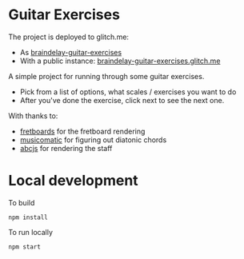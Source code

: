 # Guitar Exercises

The project is deployed to glitch.me: 
* As [braindelay-guitar-exercises](https://glitch.com/edit/#!/braindelay-guitar-exercises)
* With a public instance: [braindelay-guitar-exercises.glitch.me](https://braindelay-guitar-exercises.glitch.me)


A simple project for running through some guitar exercises.

- Pick from a list of options, what scales / exercises you want to do
- After you've done the exercise, click next to see the next one. 


With thanks to:
 * [fretboards](https://npm.io/package/fretboards) for the fretboard rendering
 * [musicomatic](https://www.npmjs.com/package/musicomatic) for figuring out diatonic chords
 * [abcjs](https://www.npmjs.com/package/abcjs) for rendering the staff


# Local development

To build

    npm install

To run locally 

    npm start

